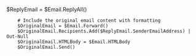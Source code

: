 $ReplyEmail = $Email.ReplyAll()

        # Include the original email content with formatting
        $OriginalEmail = $Email.Forward()
        $OriginalEmail.Recipients.Add($ReplyEmail.SenderEmailAddress) | Out-Null
        $OriginalEmail.HTMLBody = $Email.HTMLBody
        $OriginalEmail.Send()

